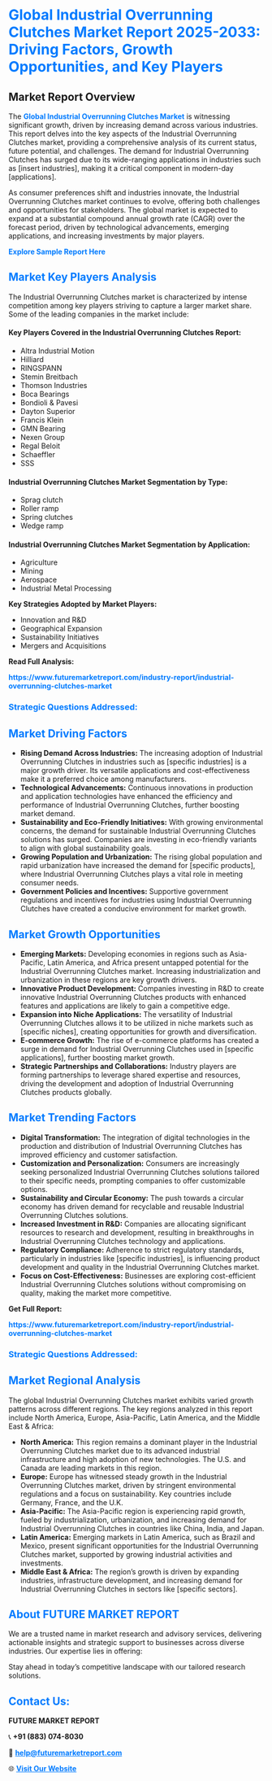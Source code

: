 <h1 style="color: #007BFF;">Global Industrial Overrunning Clutches Market Report 2025-2033: Driving Factors, Growth Opportunities, and Key Players</h1>

<section id="overview">
<h2>Market Report Overview</h2>
<p>The <a href="https://www.futuremarketreport.com/industry-report/industrial-overrunning-clutches-market" style="color: #007BFF; text-decoration: none;"><strong>Global Industrial Overrunning Clutches Market</strong></a> is witnessing significant growth, driven by increasing demand across various industries. This report delves into the key aspects of the Industrial Overrunning Clutches market, providing a comprehensive analysis of its current status, future potential, and challenges. The demand for Industrial Overrunning Clutches has surged due to its wide-ranging applications in industries such as [insert industries], making it a critical component in modern-day [applications].</p>
<p>As consumer preferences shift and industries innovate, the Industrial Overrunning Clutches market continues to evolve, offering both challenges and opportunities for stakeholders. The global market is expected to expand at a substantial compound annual growth rate (CAGR) over the forecast period, driven by technological advancements, emerging applications, and increasing investments by major players.</p>
</section>

<section id="overview">
<p><a href="https://www.futuremarketreport.com/request-sample/reportId=63260" style="color: #007BFF; text-decoration: none;"><strong>Explore Sample Report Here</strong></a></p>
</section>

<section id="key-players">
<h2 style="color: #007BFF;">Market Key Players Analysis</h2>
<p>The Industrial Overrunning Clutches market is characterized by intense competition among key players striving to capture a larger market share. Some of the leading companies in the market include:</p>
<h4>Key Players Covered in the Industrial Overrunning Clutches Report:</h4>
<ul><li>Altra Industrial Motion</li><li>Hilliard</li><li>RINGSPANN</li><li>Stemin Breitbach</li><li>Thomson Industries</li><li>Boca Bearings</li><li>Bondioli &amp; Pavesi</li><li>Dayton Superior</li><li>Francis Klein</li><li>GMN Bearing</li><li>Nexen Group</li><li>Regal Beloit</li><li>Schaeffler</li><li>SSS</li></ul>
<h4>Industrial Overrunning Clutches Market Segmentation by Type:</h4>
<ul><li>Sprag clutch</li><li>Roller ramp</li><li>Spring clutches</li><li>Wedge ramp</li></ul>

<h4>Industrial Overrunning Clutches Market Segmentation by Application:</h4>
<ul><li>Agriculture</li><li>Mining</li><li>Aerospace</li><li>Industrial Metal Processing</li></ul>
<p><strong>Key Strategies Adopted by Market Players:</strong></p>
<ul>
<li>Innovation and R&D</li>
<li>Geographical Expansion</li>
<li>Sustainability Initiatives</li>
<li>Mergers and Acquisitions</li>
</ul>
</section>

<section>
<p><strong>Read Full Analysis: </strong></p><a href="https://www.futuremarketreport.com/industry-report/industrial-overrunning-clutches-market" style="color: #007BFF; text-decoration: none;"><strong>https://www.futuremarketreport.com/industry-report/industrial-overrunning-clutches-market</strong></a>
<h3 style="color: #007BFF;">Strategic Questions Addressed:</h3>
</section>

<section id="driving-factors">
<h2 style="color: #007BFF;">Market Driving Factors</h2>
<ul>
<li><strong>Rising Demand Across Industries:</strong> The increasing adoption of Industrial Overrunning Clutches in industries such as [specific industries] is a major growth driver. Its versatile applications and cost-effectiveness make it a preferred choice among manufacturers.</li>
<li><strong>Technological Advancements:</strong> Continuous innovations in production and application technologies have enhanced the efficiency and performance of Industrial Overrunning Clutches, further boosting market demand.</li>
<li><strong>Sustainability and Eco-Friendly Initiatives:</strong> With growing environmental concerns, the demand for sustainable Industrial Overrunning Clutches solutions has surged. Companies are investing in eco-friendly variants to align with global sustainability goals.</li>
<li><strong>Growing Population and Urbanization:</strong> The rising global population and rapid urbanization have increased the demand for [specific products], where Industrial Overrunning Clutches plays a vital role in meeting consumer needs.</li>
<li><strong>Government Policies and Incentives:</strong> Supportive government regulations and incentives for industries using Industrial Overrunning Clutches have created a conducive environment for market growth.</li>
</ul>
</section>

<section id="growth-opportunities">
<h2 style="color: #007BFF;">Market Growth Opportunities</h2>
<ul>
<li><strong>Emerging Markets:</strong> Developing economies in regions such as Asia-Pacific, Latin America, and Africa present untapped potential for the Industrial Overrunning Clutches market. Increasing industrialization and urbanization in these regions are key growth drivers.</li>
<li><strong>Innovative Product Development:</strong> Companies investing in R&D to create innovative Industrial Overrunning Clutches products with enhanced features and applications are likely to gain a competitive edge.</li>
<li><strong>Expansion into Niche Applications:</strong> The versatility of Industrial Overrunning Clutches allows it to be utilized in niche markets such as [specific niches], creating opportunities for growth and diversification.</li>
<li><strong>E-commerce Growth:</strong> The rise of e-commerce platforms has created a surge in demand for Industrial Overrunning Clutches used in [specific applications], further boosting market growth.</li>
<li><strong>Strategic Partnerships and Collaborations:</strong> Industry players are forming partnerships to leverage shared expertise and resources, driving the development and adoption of Industrial Overrunning Clutches products globally.</li>
</ul>
</section>

<section id="trending-factors">
<h2 style="color: #007BFF;">Market Trending Factors</h2>
<ul>
<li><strong>Digital Transformation:</strong> The integration of digital technologies in the production and distribution of Industrial Overrunning Clutches has improved efficiency and customer satisfaction.</li>
<li><strong>Customization and Personalization:</strong> Consumers are increasingly seeking personalized Industrial Overrunning Clutches solutions tailored to their specific needs, prompting companies to offer customizable options.</li>
<li><strong>Sustainability and Circular Economy:</strong> The push towards a circular economy has driven demand for recyclable and reusable Industrial Overrunning Clutches solutions.</li>
<li><strong>Increased Investment in R&D:</strong> Companies are allocating significant resources to research and development, resulting in breakthroughs in Industrial Overrunning Clutches technology and applications.</li>
<li><strong>Regulatory Compliance:</strong> Adherence to strict regulatory standards, particularly in industries like [specific industries], is influencing product development and quality in the Industrial Overrunning Clutches market.</li>
<li><strong>Focus on Cost-Effectiveness:</strong> Businesses are exploring cost-efficient Industrial Overrunning Clutches solutions without compromising on quality, making the market more competitive.</li>
</ul>
</section>

<section>
<p><strong>Get Full Report: </strong></p><a href="https://www.futuremarketreport.com/industry-report/industrial-overrunning-clutches-market" style="color: #007BFF; text-decoration: none;"><strong>https://www.futuremarketreport.com/industry-report/industrial-overrunning-clutches-market</strong></a>
<h3 style="color: #007BFF;">Strategic Questions Addressed:</h3>
</section>


<section id="regional-analysis">
<h2 style="color: #007BFF;">Market Regional Analysis</h2>
<p>The global Industrial Overrunning Clutches market exhibits varied growth patterns across different regions. The key regions analyzed in this report include North America, Europe, Asia-Pacific, Latin America, and the Middle East & Africa:</p>
<ul>
<li><strong>North America:</strong> This region remains a dominant player in the Industrial Overrunning Clutches market due to its advanced industrial infrastructure and high adoption of new technologies. The U.S. and Canada are leading markets in this region.</li>
<li><strong>Europe:</strong> Europe has witnessed steady growth in the Industrial Overrunning Clutches market, driven by stringent environmental regulations and a focus on sustainability. Key countries include Germany, France, and the U.K.</li>
<li><strong>Asia-Pacific:</strong> The Asia-Pacific region is experiencing rapid growth, fueled by industrialization, urbanization, and increasing demand for Industrial Overrunning Clutches in countries like China, India, and Japan.</li>
<li><strong>Latin America:</strong> Emerging markets in Latin America, such as Brazil and Mexico, present significant opportunities for the Industrial Overrunning Clutches market, supported by growing industrial activities and investments.</li>
<li><strong>Middle East & Africa:</strong> The region’s growth is driven by expanding industries, infrastructure development, and increasing demand for Industrial Overrunning Clutches in sectors like [specific sectors].</li>
</ul>
</section>

<footer>
<h2 style="color: #007BFF;">About FUTURE MARKET REPORT</h2>
<p>We are a trusted name in market research and advisory services, delivering actionable insights and strategic support to businesses across diverse industries. Our expertise lies in offering:</p>

<p>Stay ahead in today’s competitive landscape with our tailored research solutions.</p>

<h2 style="color: #007BFF;">Contact Us:</h2>
<p><strong>FUTURE MARKET REPORT</strong></p>
<p>📞 <strong>+91 (883) 074-8030</strong></p>
<p>📧 <strong><a href="mailto:help@futuremarketreport.com" style="color: #007BFF;">help@futuremarketreport.com</a></strong></p>
<p>🌐 <strong><a href="https://www.futuremarketreport.com/" style="color: #007BFF;">Visit Our Website</a></strong></p>
</footer>